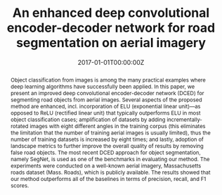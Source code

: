 ---
title: "An enhanced deep convolutional encoder-decoder network for road segmentation on aerial imagery"
authors:
- admin
- P. Vateekul

- S. Lawawirojwong

date: "2017-01-01T00:00:00Z"
doi: ""

author_notes:
- ""
- ""
- ""
- ""
- ""
- ""
- ""
- ""

# Schedule page publish date (NOT publication's date).
publishDate: "2017-01-01T00:00:00Z"

# Publication type.
# Legend: 0 = Uncategorized; 1 = Conference paper; 2 = Journal article;
# 3 = Preprint / Working Paper; 4 = Report; 5 = Book; 6 = Book section;
# 7 = Thesis; 8 = Patent
publication_types: ["1"]

# Publication name and optional abbreviated publication name.
publication: In *International Conference on Computing and Information Technology (IC2IT)* **Best Student Paper Honourable Mention (top 0.26\% of submissions)**
publication_short: In *International Conference on Computing and Information Technology (IC2IT)* **Best Student Paper Honourable Mention (top 0.26\% of submissions)**

abstract: Object classification from images is among the many practical examples where deep learning algorithms have successfully been applied. In this paper, we present an improved deep convolutional encoder-decoder network (DCED) for segmenting road objects from aerial images. Several aspects of the proposed method are enhanced, incl. incorporation of ELU (exponential linear unit)—as opposed to ReLU (rectified linear unit) that typically outperforms ELU in most object classification cases; amplification of datasets by adding incrementally-rotated images with eight different angles in the training corpus (this eliminates the limitation that the number of training aerial images is usually limited), thus the number of training datasets is increased by eight times; and lastly, adoption of landscape metrics to further improve the overall quality of results by removing false road objects. The most recent DCED approach for object segmentation, namely SegNet, is used as one of the benchmarks in evaluating our method. The experiments were conducted on a well-known aerial imagery, Massachusetts roads dataset (Mass. Roads), which is publicly available. The results showed that our method outperforms all of the baselines in terms of precision, recall, and F1 scores.

# Summary. An optional shortened abstract.
summary: In this paper, we introduce an improved deep convolutional encoder-decoder network (DCED) for segmenting road objects from aerial images. Enhancements include the use of ELU (exponential linear unit) instead of ReLU, dataset augmentation with incrementally-rotated images to increase training data by eight times, and the use of landscape metrics to remove false road objects. Tested on the Massachusetts Roads dataset, our method outperformed the SegNet benchmark and other baselines in precision, recall, and F1 scores.

tags:
- Remote Sensing
- Road Segmentation
- Deep Learning
- Semantic Segmentation
- High-Resolution Imagery
- Aerial Imagery
- Convolutional Neural Networks
- Encoder-Decoder Networks
- Exponential Linear Unit

featured: false

links:
# - name: Videos
#   url: https://www.youtube.com/channel/UCNzeAAPyZaX4EDr720q5msg
# - name: ICML talk
#   url: https://www.facebook.com/watch/live/?v=355035025132741&ref=watch_permalink
# - name: IEEE Spectrum article
#   url: https://spectrum.ieee.org/tech-talk/computing/software/deepmind-teaches-ai-teamwork
- name: IC2IT 2017 Best Paper Award
  url: https://link.springer.com/chapter/10.1007/978-3-319-60663-7_18
url_pdf: https://link.springer.com/chapter/10.1007/978-3-319-60663-7_18
url_code: https://github.com/kaopanboonyuen/
url_dataset: ''
url_poster: ''
url_project: ''
url_slides: https://kaopanboonyuen.github.io/files/panboonyuen_IC2IT2017_BestPaperAward.pdf
url_source: ''
url_video: ''

# Featured image
# To use, add an image named `featured.jpg/png` to your page's folder. 
image:
  caption: ''
  focal_point: Center
  preview_only: false

# Associated Projects (optional).
#   Associate this publication with one or more of your projects.
#   Simply enter your project's folder or file name without extension.
#   E.g. `internal-project` references `content/project/internal-project/index.md`.
#   Otherwise, set `projects: []`.
projects: []

# Slides (optional).
#   Associate this publication with Markdown slides.
#   Simply enter your slide deck's filename without extension.
#   E.g. `slides: "example"` references `content/slides/example/index.md`.
#   Otherwise, set `slides: ""`.
slides: ""
---